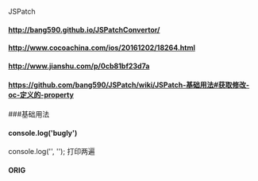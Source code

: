 JSPatch 
#### http://bang590.github.io/JSPatchConvertor/
#### http://www.cocoachina.com/ios/20161202/18264.html
#### http://www.jianshu.com/p/0cb81bf23d7a

#### https://github.com/bang590/JSPatch/wiki/JSPatch-基础用法#获取修改-oc-定义的-property


###基础用法

#### console.log('bugly')

console.log('', '');  打印两遍

#### ORIG



